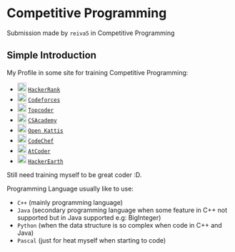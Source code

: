 # Competitive Programming
Submission made by `reiva5` in Competitive Programming

## Simple Introduction
My Profile in some site for training Competitive Programming:
- <img src="https://hrcdn.net/hackerrank/assets/favicon-5bb50091f1911aa90950eca8b575d496.ico" alt="HackerRank" width="20px" height="20px"> [`HackerRank`](http://hackerrank.com/reiva5 "HackerRank")
- <img src="http://st.codeforces.com/s/72587/favicon.png" alt="Codeforces" width="20px" height="20px"> [`Codeforces`](http://codeforces.com/profile/reiva5 "Codeforces")
- <img src="https://media.licdn.com/dms/image/C560BAQHvc4E_iITXsQ/company-logo_400_400/0?e=1557964800&v=beta&t=v3kd5zN-glHTy2A4D3Wm49VFPRLRZyw9wbRp_P3m6GQ" alt="Topcoder" width="20px" height="20px"> [`Topcoder`](http://topcoder.com/profile/jehian_norman_s "Codeforces")
- <img src="https://csacademy.com/static/favicon.png" alt="CSAcademy" width="20px" height="20px"> [`CSAcademy`](http://csacademy.com/user/reiva5 "CSAcademy")
- <img src="https://open.kattis.com/favicon" alt="Open Kattis" width="20px" height="20px"> [`Open Kattis`](http://open.kattis.com/users/reiva5 "Open Kattis")
- <img src="https://s3.amazonaws.com/codechef_shared/misc/favicon.ico" alt="CodeChef" width="20px" height="20px"> [`CodeChef`](http://codechef.com/users/reiva5 "CodeChef")
- <img src="http://atcoder.jp/public/img/favicon.png" alt="AtCoder" width="20px" height="20px"> [`AtCoder`](http://atcoder.jp/user/reiva5 "AtCoder")
- <img src="https://hackerearth.global.ssl.fastly.net/static/hackerearth/images/logo/HE_identity.png" alt="HackerEarth" width="20px" height="20px"> [`HackerEarth`](http://hackerearth.com/@reiva5 "HackerEarth")

Still need training myself to be great coder :D.

Programming Language usually like to use:
- `C++` (mainly programming language)
- `Java` (secondary programming language when some feature in C++ not supported but in Java supported e.g: BigInteger)
- `Python` (when the data structure is so complex when code in C++ and Java)
- `Pascal` (just for heat myself when starting to code)
